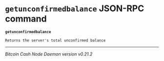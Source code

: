 `getunconfirmedbalance` JSON-RPC command
========================================

**`getunconfirmedbalance`**

```
Returns the server's total unconfirmed balance
```

***

*Bitcoin Cash Node Daemon version v0.21.2*
